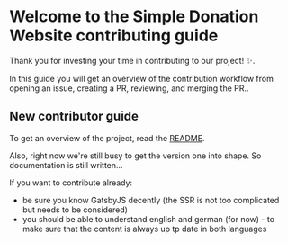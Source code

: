 # Welcome to the Simple Donation Website contributing guide <!-- omit in toc -->

Thank you for investing your time in contributing to our project! :sparkles:. 

In this guide you will get an overview of the contribution workflow from opening an issue, creating a PR, reviewing, and merging the PR..

## New contributor guide

To get an overview of the project, read the [README](README.md).

Also, right now we're still busy to get the version one into shape. So documentation is still written...

If you want to contribute already:

- be sure you know GatsbyJS decently (the SSR is not too complicated but needs to be considered)
- you should be able to understand english and german (for now) - to make sure that the content is always up tp date in both languages
